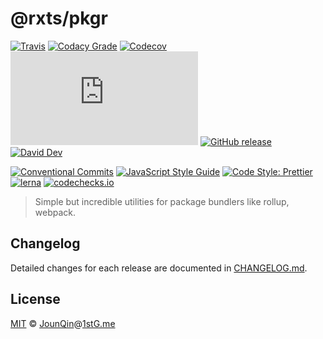 # @rxts/pkgr

[![Travis](https://img.shields.io/travis/com/rx-ts/pkgr.svg)](https://travis-ci.com/rx-ts/pkgr)
[![Codacy Grade](https://img.shields.io/codacy/grade/2601a933adb74c84ae36224ed0cdc035)](https://www.codacy.com/app/rx-ts/pkgr)
[![Codecov](https://img.shields.io/codecov/c/gh/rx-ts/pkgr)](https://codecov.io/gh/rx-ts/pkgr)
[![type-coverage](https://img.shields.io/badge/dynamic/json.svg?label=type-coverage&prefix=%E2%89%A5&suffix=%&query=$.typeCoverage.atLeast&uri=https%3A%2F%2Fraw.githubusercontent.com%2Frx-ts%2Fpkgr%2Fmaster%2Fpackage.json)](https://github.com/plantain-00/type-coverage)
[![GitHub release](https://img.shields.io/github/release/rx-ts/pkgr)](https://github.com/rx-ts/pkgr/releases)
[![David Dev](https://img.shields.io/david/dev/rx-ts/pkgr.svg)](https://david-dm.org/rx-ts/pkgr?type=dev)

[![Conventional Commits](https://img.shields.io/badge/conventional%20commits-1.0.0-yellow.svg)](https://conventionalcommits.org)
[![JavaScript Style Guide](https://img.shields.io/badge/code_style-standard-brightgreen.svg)](https://standardjs.com)
[![Code Style: Prettier](https://img.shields.io/badge/code_style-prettier-ff69b4.svg)](https://github.com/prettier/prettier)
[![lerna](https://img.shields.io/badge/maintained%20with-lerna-cc00ff.svg)](https://lerna.js.org)
[![codechecks.io](https://raw.githubusercontent.com/codechecks/docs/master/images/badges/badge-default.svg?sanitize=true)](https://codechecks.io)

> Simple but incredible utilities for package bundlers like rollup, webpack.

## Changelog

Detailed changes for each release are documented in [CHANGELOG.md](./CHANGELOG.md).

## License

[MIT][] © [JounQin][]@[1stG.me][]

[1stg.me]: https://www.1stg.me
[jounqin]: https://GitHub.com/JounQin
[mit]: http://opensource.org/licenses/MIT
